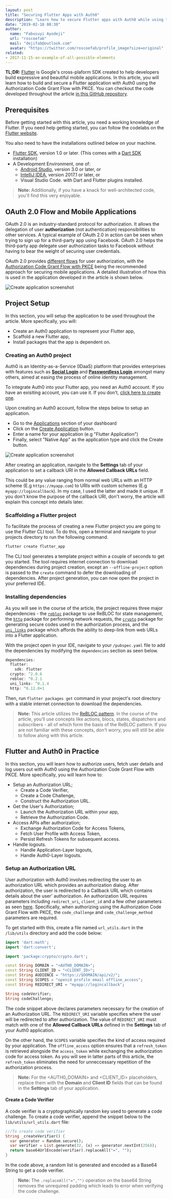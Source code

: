```yaml
---
layout: post
title: "Securing Flutter Apps with Auth0"
description: "Learn how to secure Flutter apps with Auth0 while using the Authorization Code Grant Flow with PKCE"
date: "2019-02-18 08:30"
author:
  name: "Fabusuyi Ayodeji"
  url: "roscoefab"
  mail: "dejifab@outlook.com"
  avatar: "https://twitter.com/roscoefab/profile_image?size=original"
related:
- 2017-11-15-an-example-of-all-possible-elements
---
```


**TL;DR:** [Flutter](https://flutter.io/) is Google's cross-plaform SDK created to help developers build expressive and beautiful mobile applications. In this article, you will learn how to build and secure a Flutter application with Auth0 using the Authorization Code Grant Flow with PKCE. You can checkout the code developed throughout the article [in this GitHub repository](https://github.com/thedejifab/flutter_auth0).

## Prerequisites

Before getting started with this article, you need a working knowledge of Flutter. If you need help getting started, you can follow the codelabs on the [Flutter website](https://flutter.io/docs/codelabs). 

You also need to have the installations outlined below on your machine.

* [Flutter SDK](https://flutter.io/docs/get-started/install), version 1.0 or later. (This comes with a [Dart SDK](https://www.dartlang.org/install) installation)
* A Development Environment, one of:
  * [Android Studio](https://developer.android.com/studio), version 3.0 or later, or
  * [IntelliJ IDEA](https://www.jetbrains.com/idea/download/), version 2017.1 or later, or
  * Visual Studio Code. 
  with Dart and Flutter plugins installed.

> **Note:** Additionally, if you have a knack for well-architected code, you'll find this very enjoyable.

## OAuth 2.0 Flow and Mobile Applications

OAuth 2.0 is an industry-standard protocol for authorization. It allows the delegation of user **authorization** (not authentication) responsibilities to other services. A typical example of OAuth 2.0 in action can be seen when trying to sign up for a third-party app using Facebook. OAuth 2.0 helps the third-party app delegate user authorization tasks to Facebook without having to bear the weight of securing user credentials. 

OAuth 2.0 provides [different flows](https://auth0.com/docs/api-auth/which-oauth-flow-to-use) for user authorization, with the [Authorization Code Grant Flow with PKCE](https://auth0.com/docs/api-auth/tutorials/authorization-code-grant-pkce) being the recommended approach for securing mobile applications. A detailed illustration of how this is used in the application developed in the article is shown below.

![Create application screenshot](images/flow.png)

## Project Setup

In this section, you will setup the application to be used throughout the article. More specifically, you will:

* Create an Auth0 application to represent your Flutter app,
* Scaffold a new Flutter app,
* Install packages that the app is dependent on.

### Creating an Auth0 project

Auth0 is an Identity-as-a-Service (IDaaS) platform that provides enterprises with features such as [**Social Login**](https://auth0.com/learn/social-login/) and [**Passwordless Login**](https://auth0.com/passwordless) amongst many others, aimed at easing the process of online identity management.

To integrate Auth0 into your Flutter app, you need an Auth0 account. If you have an exisiting account, you can use it. If you don't, [click here to create one](https://auth0.com/signup).

Upon creating an Auth0 account, follow the steps below to setup an application.
* Go to the [Applications](https://manage.auth0.com/#/applications) section of your dashboard
* Click on the [Create Application](https://manage.auth0.com/#/applications/create) button.
* Enter a name for your application (e.g "Flutter Application")
* Finally, select "Native App" as the application type and click the Create button.

![Create application screenshot](images/auth0.png)

After creating an application, navigate to the **Settings** tab of your application to set a callback URI in the **Allowed Callback URLs** field. 

<!-- add notes about enabling Signin with Github -->

This could be any value ranging from normal web URLs with an HTTP scheme (E.g `https://myapp.com`) to URIs with custom schemes (E.g `myapp://logincallback`). In my case, I used the latter and made it unique. If you don't know the purpose of the callback URI, don't worry, the article will explain this concept into details later.

### Scaffolding a Flutter project

To facilitate the process of creating a new Flutter project you are going to use the Flutter CLI tool. To do this, open a terminal and navigate to your projects directory to run the following command. 

```bash
flutter create flutter_app
```

The CLI tool generates a template project within a couple of seconds to get you started. The tool requires internet connection to download dependencies during project creation, except an `--offline-project` option is passed to the `create` command to defer the downloading of dependencies. After project generation, you can now open the project in your preferred IDE.

### Installing dependencies

As you will see in the course of the article, the project requires three major dependencies - the [`rebloc`](https://pub.dartlang.org/packages/rebloc) package to use ReBLOC for state management, the [`http`](https://pub.dartlang.org/packages/http) package for performing network requests, the [`crypto`](https://pub.dartlang.org/packages/crypto) package for generating secure codes used in the authorization process, and the [`uni_links`](https://pub.dartlang.org/packages/uni_links) package which affords the ability to deep-link from web URLs into a Flutter application.

With the project open in your IDE, navigate to your `/pubspec.yaml` file to add the dependencies by modifying the `dependencies` section as seen below. 

```dart
dependencies:
  flutter:
    sdk: flutter
  crypto: ^2.0.6
  rebloc: ^0.2.1
  uni_links: ^0.1.4
  http: ^0.12.0+1
```

Then, run `flutter packages get` command in your project's root directory with a stable internet connection to download the dependencies.

> **Note:** This article utilizes the [ReBLOC pattern](https://pub.dartlang.org/packages/rebloc). In the course of the article, you'll use concepts like actions, blocs, states, dispatchers and subscribers - all of which form the basis of the ReBLOC pattern. If you are not familiar with these concepts, don't worry, you will still be able to follow along with this article.

## Flutter and Auth0 in Practice

In this section, you will learn how to authorize users, fetch user details and log users out with Auth0 using the Authorization Code Grant Flow with PKCE. More specifically, you will learn how to:

* Setup an Authorization URL;
  * Create a Code Verifier,
  * Create a Code Challenge,
  * Construct the Authorization URL.
* Get the User's Authorization;
  * Launch the Authorization URL within your app,
  * Retrieve the Authorization Code.
* Access APIs after authorization;
  * Exchange Authorization Code for Access Tokens,
  * Fetch User Profile with Access Token,
  * Persist Refresh Tokens for subsequent access.
* Handle logouts.
  * Handle Application-Layer logouts,
  * Handle Auth0-Layer logouts.

<!--Add comments and a tree for folder structure  -->

### Setup an Authorization URL

User authorization with Auth0 involves redirecting the user to an authorization URL which provides an authorization dialog. After authorization, the user is redirected to a Callback URL which contains details about the user' authorization. An authorization URL requires parameters including `redirect_uri`, `client_id` and a few other parameters as seen [here](https://auth0.com/docs/protocols/oauth2#authorization-endpoint). Specifically, when authorizing using the Authorization Code Grant Flow with PKCE, the `code_challenge` and `code_challenge_method` parameters are required.

To get started with this, create a file named `url_utils.dart` in the `/lib/utils` directory and add the code below: 

```dart
import 'dart:math';
import 'dart:convert';

import 'package:crypto/crypto.dart';

const String DOMAIN = "<AUTH0_DOMAIN>";
const String CLIENT_ID = "<CLIENT_ID>";
const String AUDIENCE = "https://$DOMAIN/api/v2/";
const String SCOPES = "openid profile email offline_access";
const String REDIRECT_URI = "myapp://logincallback";

String codeVerifier;
String codeChallenge;
```

The code snippet above declares parameters necessary for the creation of an Authorization URL. The `REDIRECT_URI` variable specifies where the user will be redirected to after authorization. The value of `REDIRECT_URI` must match with one of the **Allowed Callback URLs** defined in the **Settings** tab of your Auth0 application.

On the other hand, the `SCOPES` variable specifies the kind of access required by your application. The `offline_access` option ensures that a `refresh_token` is retrieved alongside the `access_token` while exchanging the authorization code for access token. As you will see in latter parts of this article, the `refresh_token` eliminates the need for unneccessary repetition of the authorization process.

> **Note:** For the <AUTH0_DOMAIN> and <CLIENT_ID> placeholders, replace them with the **Domain** and **Client ID** fields that can be found in the **Settings** tab of your application.

#### Create a Code Verifier

A code verifier is a cryptographically random key used to generate a code challenge. To create a code verifier, append the snippet below to the `lib/utils/url_utils.dart` file:

```dart
///To create code verifier
String _createVerifier() {
  var generator = Random.secure();
  var verifier = List.generate(32, (x) => generator.nextInt(256));
  return base64UrlEncode(verifier).replaceAll("=", "");
}
```

<!-- Check what's here really -->
In the code above, a random list is generated and encoded as a Base64 String to get a code verifier.

> **Note:** The `.replaceAll("=","")` operation on the base64 String removes the unrequired padding which leads to error when verifying the code challenge.








